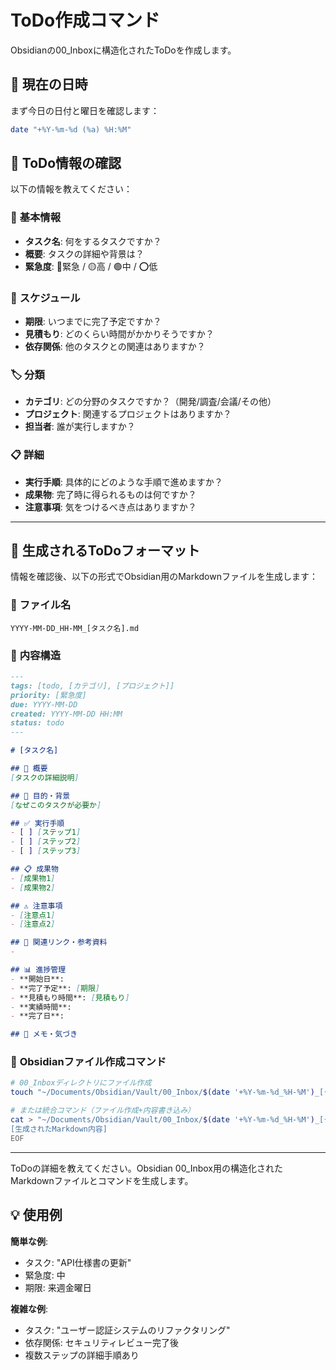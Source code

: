 # ToDo作成コマンド

Obsidianの00_Inboxに構造化されたToDoを作成します。

## 📅 現在の日時

まず今日の日付と曜日を確認します：
```bash
date "+%Y-%m-%d (%a) %H:%M"
```

## 📝 ToDo情報の確認

以下の情報を教えてください：

### 🎯 **基本情報**
- **タスク名**: 何をするタスクですか？
- **概要**: タスクの詳細や背景は？
- **緊急度**: 🔴緊急 / 🟡高 / 🟢中 / ⭕低

### 📅 **スケジュール**
- **期限**: いつまでに完了予定ですか？
- **見積もり**: どのくらい時間がかかりそうですか？
- **依存関係**: 他のタスクとの関連はありますか？

### 🏷️ **分類**
- **カテゴリ**: どの分野のタスクですか？（開発/調査/会議/その他）
- **プロジェクト**: 関連するプロジェクトはありますか？
- **担当者**: 誰が実行しますか？

### 📋 **詳細**
- **実行手順**: 具体的にどのような手順で進めますか？
- **成果物**: 完了時に得られるものは何ですか？
- **注意事項**: 気をつけるべき点はありますか？

---

## 🎯 生成されるToDoフォーマット

情報を確認後、以下の形式でObsidian用のMarkdownファイルを生成します：

### 📄 **ファイル名**
```
YYYY-MM-DD_HH-MM_[タスク名].md
```

### 📝 **内容構造**
```markdown
---
tags: [todo, [カテゴリ], [プロジェクト]]
priority: [緊急度]
due: YYYY-MM-DD
created: YYYY-MM-DD HH:MM
status: todo
---

# [タスク名]

## 📝 概要
[タスクの詳細説明]

## 🎯 目的・背景
[なぜこのタスクが必要か]

## ✅ 実行手順
- [ ] [ステップ1]
- [ ] [ステップ2] 
- [ ] [ステップ3]

## 📋 成果物
- [成果物1]
- [成果物2]

## ⚠️ 注意事項
- [注意点1]
- [注意点2]

## 🔗 関連リンク・参考資料
- 

## 📊 進捗管理
- **開始日**: 
- **完了予定**: [期限]
- **見積もり時間**: [見積もり]
- **実績時間**: 
- **完了日**: 

## 💭 メモ・気づき
```

### 🔧 **Obsidianファイル作成コマンド**
```bash
# 00_Inboxディレクトリにファイル作成
touch "~/Documents/Obsidian/Vault/00_Inbox/$(date '+%Y-%m-%d_%H-%M')_[タスク名].md"

# または統合コマンド（ファイル作成+内容書き込み）
cat > "~/Documents/Obsidian/Vault/00_Inbox/$(date '+%Y-%m-%d_%H-%M')_[タスク名].md" << 'EOF'
[生成されたMarkdown内容]
EOF
```

---

ToDoの詳細を教えてください。Obsidian 00_Inbox用の構造化されたMarkdownファイルとコマンドを生成します。

## 💡 使用例

**簡単な例**:
- タスク: "API仕様書の更新"
- 緊急度: 中
- 期限: 来週金曜日

**複雑な例**:
- タスク: "ユーザー認証システムのリファクタリング"  
- 依存関係: セキュリティレビュー完了後
- 複数ステップの詳細手順あり